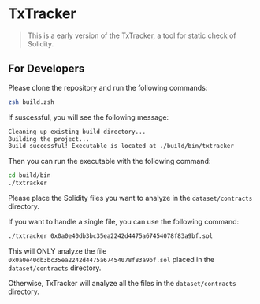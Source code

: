# TxTracker

> This is a early version of the TxTracker, a tool for static check of Solidity.

## For Developers

Please clone the repository and run the following commands:

```bash
zsh build.zsh
```
If suscessful, you will see the following message:

```bash
Cleaning up existing build directory...
Building the project...
Build successful! Executable is located at ./build/bin/txtracker
```
Then you can run the executable with the following command:

```bash
cd build/bin
./txtracker
```
Please place the Solidity files you want to analyze in the `dataset/contracts` directory.

If you want to handle a single file, you can use the following command:

```bash
./txtracker 0x0a0e40db3bc35ea2242d4475a67454078f83a9bf.sol
```

This will ONLY analyze the file `0x0a0e40db3bc35ea2242d4475a67454078f83a9bf.sol` placed in the `dataset/contracts` directory.

Otherwise, TxTracker will analyze all the files in the `dataset/contracts` directory.